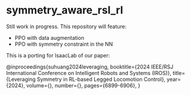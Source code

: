 # symmetry_aware_rsl_rl


Still work in progress. This repository will feature:
- PPO with data augmentation
- PPO with symmetry constraint in the NN

This is a porting for IsaacLab of our paper:

@inproceedings{suhuang2024leveraging,
  booktitle={2024 IEEE/RSJ International Conference on Intelligent Robots and Systems (IROS)}, 
  title={Leveraging Symmetry in RL-based Legged Locomotion Control}, 
  year={2024},
  volume={},
  number={},
  pages={6899-6906},
}
